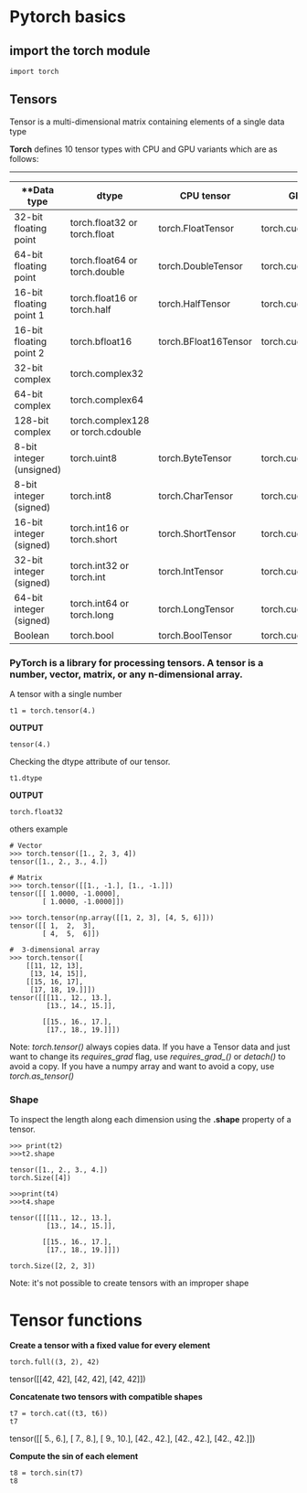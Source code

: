 # Pytorch basics

## import the torch module 
```
import torch
```
## Tensors
Tensor is a multi-dimensional matrix containing elements of a single data type

**Torch** defines 10 tensor types with CPU and GPU variants which are as follows: 

---

| **Data type | dtype | CPU tensor | GPU tensor** |
| ----------- | ----------- |----------- | ----------- |
|32-bit floating point | torch.float32 or torch.float | torch.FloatTensor | torch.cuda.FloatTensor|
|64-bit floating point | torch.float64 or torch.double | torch.DoubleTensor | torch.cuda.DoubleTensor|
|16-bit floating point 1 | torch.float16 or torch.half | torch.HalfTensor | torch.cuda.HalfTensor|
|16-bit floating point 2 | torch.bfloat16 | torch.BFloat16Tensor | torch.cuda.BFloat16Tensor|
|32-bit complex | torch.complex32 |
|64-bit complex | torch.complex64 |
|128-bit complex |  torch.complex128 or torch.cdouble |	
|8-bit integer (unsigned) |  torch.uint8 | torch.ByteTensor | torch.cuda.ByteTensor |
|8-bit integer (signed) | torch.int8 | torch.CharTensor | torch.cuda.CharTensor |
| 16-bit integer (signed) | torch.int16 or torch.short | torch.ShortTensor | torch.cuda.ShortTensor | 
|32-bit integer (signed) | torch.int32 or torch.int | torch.IntTensor | torch.cuda.IntTensor |
|64-bit integer (signed) | torch.int64 or torch.long | torch.LongTensor | torch.cuda.LongTensor |
| Boolean | torch.bool | torch.BoolTensor | torch.cuda.BoolTensor |

### PyTorch is a library for processing tensors. A tensor is a number, vector, matrix, or any n-dimensional array.
A tensor with a single number
```
t1 = torch.tensor(4.)

```
**OUTPUT**
```
tensor(4.)
```
Checking the dtype attribute of our tensor.
```
t1.dtype
```
**OUTPUT**
```
torch.float32
```
others example
```
# Vector
>>> torch.tensor([1., 2, 3, 4])
tensor([1., 2., 3., 4.])

# Matrix
>>> torch.tensor([[1., -1.], [1., -1.]])
tensor([[ 1.0000, -1.0000],
        [ 1.0000, -1.0000]])
        
>>> torch.tensor(np.array([[1, 2, 3], [4, 5, 6]]))
tensor([[ 1,  2,  3],
        [ 4,  5,  6]])
        
#  3-dimensional array
>>> torch.tensor([
    [[11, 12, 13], 
     [13, 14, 15]], 
    [[15, 16, 17], 
     [17, 18, 19.]]])
tensor([[[11., 12., 13.],
         [13., 14., 15.]],

        [[15., 16., 17.],
         [17., 18., 19.]]])
```
Note: *torch.tensor()* always copies data. If you have a Tensor data and just want to change its *requires_grad* flag, use *requires_grad_()* or *detach()* to avoid a copy. If you have a numpy array and want to avoid a copy, use *torch.as_tensor()*

### Shape
To inspect the length along each dimension using the **.shape** property of a tensor.
```
>>> print(t2)
>>>t2.shape

tensor([1., 2., 3., 4.])
torch.Size([4])

>>>print(t4)
>>>t4.shape

tensor([[[11., 12., 13.],
         [13., 14., 15.]],

        [[15., 16., 17.],
         [17., 18., 19.]]])

torch.Size([2, 2, 3])
```
Note: it's not possible to create tensors with an improper shape

# Tensor functions

**Create a tensor with a fixed value for every element**
```
torch.full((3, 2), 42)
```
tensor([[42, 42],
        [42, 42],
        [42, 42]])
        
**Concatenate two tensors with compatible shapes**
```
t7 = torch.cat((t3, t6))
t7
```
tensor([[ 5.,  6.],
        [ 7.,  8.],
        [ 9., 10.],
        [42., 42.],
        [42., 42.],
        [42., 42.]])
        
        
**Compute the sin of each element**
```
t8 = torch.sin(t7)
t8
```

